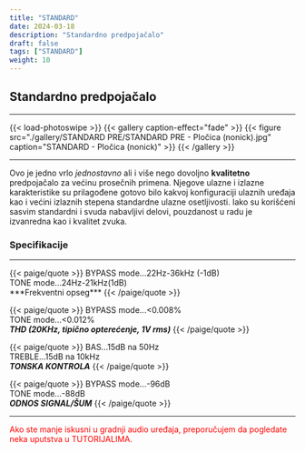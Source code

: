 ```yaml
---
title: "STANDARD"
date: 2024-03-18
description: "Standardno predpojačalo"
draft: false
tags: ["STANDARD"]
weight: 10
---
```

## Standardno predpojačalo

<hr>
{{< load-photoswipe >}}
{{< gallery caption-effect="fade" >}}
  {{< figure src="./gallery/STANDARD PRE/STANDARD PRE - Pločica (nonick).jpg" caption="STANDARD - Pločica (nonick)" >}}
{{< /gallery >}}
<hr>

Ovo je jedno vrlo *jednostavno* ali i više nego dovoljno **kvalitetno** predpojačalo za većinu prosečnih primena. Njegove ulazne i izlazne karakteristike su prilagođene gotovo bilo kakvoj konfiguraciji ulaznih uređaja kao i većini izlaznih stepena standardne ulazne osetljivosti. Iako su korišćeni sasvim standardni i svuda nabavljivi delovi, pouzdanost u radu je izvanredna kao i kvalitet zvuka.

### Specifikacije
<hr>
{{< paige/quote >}}
BYPASS mode...22Hz-36kHz (-1dB)<br>TONE mode...24Hz-21kHz(1dB)<br>***Frekventni opseg***
{{< /paige/quote >}}

{{< paige/quote >}}
BYPASS mode...<0.008%<br>TONE mode...<0.012%<br>***THD (20KHz, tipično opterećenje, 1V rms)***
{{< /paige/quote >}}

{{< paige/quote >}}
BAS...15dB na 50Hz<br>TREBLE...15dB na 10kHz<br>***TONSKA KONTROLA***
{{< /paige/quote >}}

{{< paige/quote >}}
BYPASS mode...-96dB<br>TONE mode...-88dB<br>***ODNOS SIGNAL/ŠUM***
{{< /paige/quote >}}
<hr>

<p style="color: red;" class="text-center">Ako ste manje iskusni u gradnji audio uređaja, preporučujem da pogledate neka uputstva u TUTORIJALIMA.</p>

